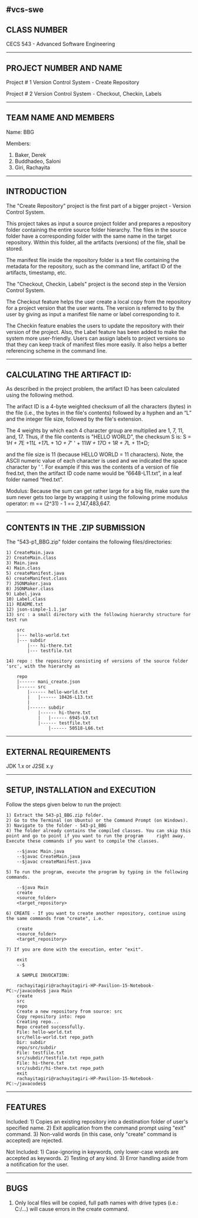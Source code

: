 #vcs-swe
-------------
CLASS NUMBER
-------------

CECS 543 - Advanced Software Engineering

------------------------
PROJECT NUMBER AND NAME
------------------------

Project # 1
Version Control System - Create Repository

Project # 2
Version Control System - Checkout, Checkin, Labels

----------------------
TEAM NAME AND MEMBERS
----------------------

Name: BBG

Members:
1) Baker, Derek
2) Buddhadeo, Saloni
3) Giri, Rachayita

-------------
INTRODUCTION
-------------

The "Create Repository" project is the first part of a bigger project - Version Control System.

This project takes as input a source project folder and prepares a repository folder containing the entire source folder hierarchy. The files in the source folder have a corresponding folder with the same name in the target repository. Within this folder, all the artifacts (versions) of the file, shall be stored. 

The manifest file inside the repository folder is a text file containing the metadata for the repository, such as the command line, artifact ID of the artifacts, timestamp, etc. 

The "Checkout, Checkin, Labels" project is the second step in the Version Control System.

The Checkout feature helps the user create a local copy from the repository for a project version that the user wants. The version is referred to by the user by giving as input a manifest file name or label corresponding to it. 

The Checkin feature enables the users to update the repository with their version of the project. Also, the Label feature has been added to make the system more user-friendly. Users can assign labels to project versions so that they can keep track of manifest files more easily. It also helps a better referencing scheme in the command line. 

----------------------------
CALCULATING THE ARTIFACT ID:
----------------------------
As described in the project problem, the artifact ID has been calculated using the following method.

The arifact ID is a 4-byte weighted checksum of all the characters (bytes) in the file (i.e., the bytes in the file's contents) followed by a hyphen and an “L” and the integer file size, followed by the file's extension. 

The 4 weights by which each 4 character group are multiplied are 1, 7, 11, and, 17. Thus, if the file contents is "HELLO WORLD", the checksum S is: 
S = 1*H + 7*E +11*L +17*L + 1*O + 7*' ' + 11*W + 17*O + 1*R + 7*L + 11*D;

and the file size is 11 (because HELLO WORLD = 11 characters). Note, the ASCII numeric value of each character is used and we indicated the space character by ' '. For example if this was the contents of a version of file fred.txt, then the artifact ID code name would be “6648-L11.txt”, in a leaf folder named “fred.txt”.

Modulus: Because the sum can get rather large for a big file, make sure the sum never gets too large by wrapping it using the following prime modulus operator: m == (2^31) - 1 == 2,147,483,647.

--------------------------------
CONTENTS IN THE .ZIP SUBMISSION
--------------------------------

The "543-p1_BBG.zip" folder contains the following files/directories:

	1) CreateMain.java
	2) CreateMain.class
	3) Main.java
	4) Main.class
	5) createManifest.java
	6) createManifest.class
	7) JSONMaker.java
	8) JSONMaker.class
	9) Label.java
	10) Label.class
	11) README.txt
	12) json-simple-1.1.jar
	13) src : a small directory with the following hierarchy structure for test run
	 	
	 	src
	 	|--- hello-world.txt
	 	|--- subdir
	 		|--- hi-there.txt
	 		|--- testfile.txt

	14) repo : the repository consisting of versions of the source folder 'src', with the hierarchy as
		
		repo
		|------ mani_create.json		
		|------	src
		 	|------	hello-world.txt
			|	|------	10426-L13.txt
			|		 	
			|------ subdir
		 		|------	hi-there.txt
				|	|------ 6945-L9.txt	
		 		|------	testfile.txt
					|------ 50518-L66.txt
----------------------
EXTERNAL REQUIREMENTS
----------------------

JDK 1.x or J2SE x.y

----------------------------------
SETUP, INSTALLATION and EXECUTION
----------------------------------

Follow the steps given below to run the project:
	
	1) Extract the 543-p1_BBG.zip folder. 
	2) Go to the Terminal (on Ubuntu) or the Command Prompt (on Windows).
	3) Navigate to the folder - 543-p1_BBG
	4) The folder already contains the compiled classes. You can skip this point and go to point if you want to run the program 	right away. Execute these commands if you want to compile the classes. 

		--$javac Main.java
		--$javac CreateMain.java
		--$javac createManifest.java

	5) To run the program, execute the program by typing in the following commands.

		--$java Main
		create
		<source_folder>
		<target_repository>
	
	6) CREATE - If you want to create another repository, continue using the same commands from "create", i.e.

		create
		<source_folder>
		<target_repository>

	7) If you are done with the execution, enter "exit".

		exit
		--$

		A SAMPLE INVOCATION:

		rachayitagiri@rachayitagiri-HP-Pavilion-15-Notebook-PC:~/javacodes$ java Main
		create
		src
		repo    
		Create a new repository from source: src
		Copy repository into: repo
		Creating repo...
		Repo created successfully.
		File: hello-world.txt
		src/hello-world.txt repo_path
		Dir: subdir
		repo/src/subdir
		File: testfile.txt
		src/subdir/testfile.txt repo_path
		File: hi-there.txt
		src/subdir/hi-there.txt repo_path
		exit
		rachayitagiri@rachayitagiri-HP-Pavilion-15-Notebook-PC:~/javacodes$

---------
FEATURES
---------
Included:
	1) Copies an existing repository into a destination folder of user's specified name.
	2) Exit application from the command prompt using "exit" command.
	3) Non-valid words (in this case, only "create" command is accepted) are rejected.

Not Included:
	1) Case-ignoring in keywords, only lower-case words are accepted as keywords.
	2) Testing of any kind.
	3) Error handling aside from a notification for the user.

-----
BUGS
-----
1) Only local files will be copied, full path names with drive types (i.e.: C:/...) will cause errors in the create command.
